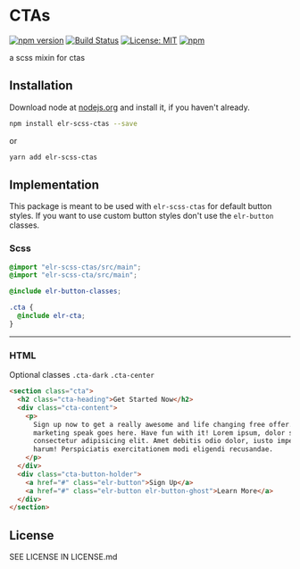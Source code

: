 # CTAs

[![npm version](http://img.shields.io/npm/v/elr-scss-ctas.svg)](https://www.npmjs.org/package/elr-scss-ctas)
[![Build Status](https://github.com/elr-scss-ctas/workflows/CI/badge.svg)](https://github.com/elr-scss-ctas/actions?workflow=CI)
[![License: MIT](https://img.shields.io/badge/License-MIT-yellow.svg)](https://opensource.org/licenses/MIT)
[![npm](https://img.shields.io/npm/dm/elr-scss-ctas.svg?style=flat)](https://npmjs.com/package/elr-scss-ctas)

a scss mixin for ctas

## Installation

Download node at [nodejs.org](http://nodejs.org) and install it, if you haven't already.

```sh
npm install elr-scss-ctas --save
```

or

```sh
yarn add elr-scss-ctas
```

## Implementation

This package is meant to be used with `elr-scss-ctas` for default button styles. If you want to use custom button styles don't use the `elr-button` classes.

### Scss

```scss
@import "elr-scss-ctas/src/main";
@import "elr-scss-cta/src/main";

@include elr-button-classes;

.cta {
  @include elr-cta;
}
```

---

### HTML

Optional classes `.cta-dark` `.cta-center`

```html
<section class="cta">
  <h2 class="cta-heading">Get Started Now</h2>
  <div class="cta-content">
    <p>
      Sign up now to get a really awesome and life changing free offer. More
      marketing speak goes here. Have fun with it! Lorem ipsum, dolor sit amet
      consectetur adipisicing elit. Amet debitis odio dolor, iusto impedit
      harum! Perspiciatis exercitationem modi eligendi recusandae.
    </p>
  </div>
  <div class="cta-button-holder">
    <a href="#" class="elr-button">Sign Up</a>
    <a href="#" class="elr-button elr-button-ghost">Learn More</a>
  </div>
</section>
```

## License

SEE LICENSE IN LICENSE.md
